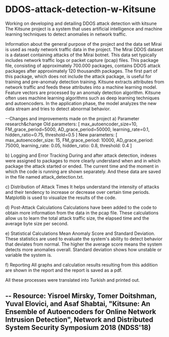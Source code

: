 # DDOS-attack-detection-w-Kitsune
Working on developing and detailing DDOS ​​attack detection with kitsune
The Kitsune project is a system that uses artificial intelligence and machine learning techniques to detect anomalies in network traffic.

Information about the general purpose of the project and the data set
  Mirai is used as ready network traffic data in the project. The Mirai DDOS dataset is a dataset containing attacks of the Mirai botnet. This data set typically includes network traffic logs or packet capture (pcap) files. This package file, consisting of approximately 700.000 packages, contains DDOS attack packages after approximately 120 thousandth packages. The first part of this package, which does not include the attack package, is useful for training and pre-anomaly detection training.
Kitsune extracts attributes from network traffic and feeds these attributes into a machine learning model. Feature vectors are processed by an anomaly detection algorithm. Kitsune often uses machine learning algorithms such as deep learning techniques and autoencoders. In the application phase, the model analyzes the new data stream and tries to detect abnormal behavior.


--Changes and improvements made on the project
a) Parameter research&change
    Old parameters:
    [ max_autoencoder_size=10, FM_grace_period=5000, AD_grace_period=50000, learning_rate=0.1, hidden_ratio=0.75, threshold=0.5 ]
    New parameters:
    [ max_autoencoder_size: 15, FM_grace_period: 10000, AD_grace_period: 75000, learning_rate: 0.05, hidden_ratio: 0.8, threshold: 0.4 ]

b) Logging and Error Tracking
  During and after attack detection, indexes were assigned to packages to more clearly understand when and in which package the attack started or ended. The current time and the moment in which the code is running are shown separately. And these data are saved in the file named attack_detection.txt.

c) Distribution of Attack Times
  It helps understand the intensity of attacks and their tendency to increase or decrease over certain time periods. Matplotlib is used to visualize the results of the code.

d) Post-Attack Calculations
Calculations have been added to the code to obtain more information from the data in the pcap file. These calculations allow us to learn the total attack traffic size, the elapsed time and the average byte size per second.

e) Statistical Calculations
Mean Anomaly Score and Standard Deviation. These statistics are used to evaluate the system's ability to detect behavior that deviates from normal. The higher the average score means the system detects more anomalies overall. Standard deviation shows how unstable or variable the system is.

f) Reporting
All graphs and calculation results resulting from this addition are shown in the report and the report is saved as a pdf.

All these processes were translated into Turkish and printed out.

--
Resource:
Yisroel Mirsky, Tomer Doitshman, Yuval Elovici, and Asaf Shabtai, "Kitsune: An Ensemble of Autoencoders for Online Network Intrusion Detection", Network and Distributed System Security Symposium 2018 (NDSS'18)
--
